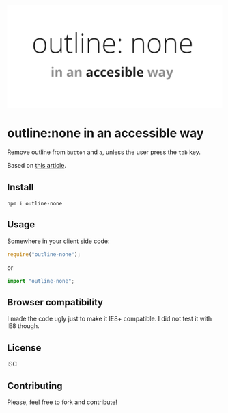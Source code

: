 ![outline:none in an accessible way](./docs/header.png)

# outline:none in an accessible way

Remove outline from `button` and `a`, unless the user press the `tab` key.

Based on [this article](https://jmperezperez.com/outline-focus-ring-a11y/).

## Install

```
npm i outline-none
```

## Usage

Somewhere in your client side code:

```js
require("outline-none");
```

or

```js
import "outline-none";
```

## Browser compatibility

I made the code ugly just to make it IE8+ compatible. I did not test it with IE8 though.

## License

ISC

## Contributing

Please, feel free to fork and contribute!
